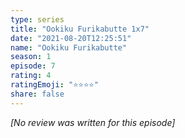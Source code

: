 ```yaml
---
type: series
title: "Ookiku Furikabutte 1x7"
date: "2021-08-20T12:25:51"
name: "Ookiku Furikabutte"
season: 1
episode: 7
rating: 4
ratingEmoji: "⭐️⭐️⭐️⭐️"
share: false
---
```


*[No review was written for this episode]*
